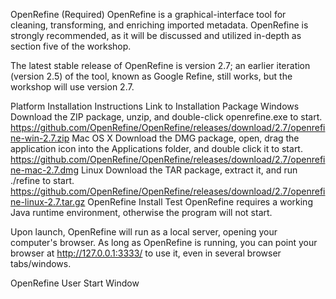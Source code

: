 OpenRefine (Required)
OpenRefine is a graphical-interface tool for cleaning, transforming, and enriching imported metadata. OpenRefine is strongly recommended, as it will be discussed and utilized in-depth as section five of the workshop.

The latest stable release of OpenRefine is version 2.7; an earlier iteration (version 2.5) of the tool, known as Google Refine, still works, but the workshop will use version 2.7.

Platform	Installation Instructions	Link to Installation Package
Windows	Download the ZIP package, unzip, and double-click openrefine.exe to start.	https://github.com/OpenRefine/OpenRefine/releases/download/2.7/openrefine-win-2.7.zip
Mac OS X	Download the DMG package, open, drag the application icon into the Applications folder, and double click it to start.	https://github.com/OpenRefine/OpenRefine/releases/download/2.7/openrefine-mac-2.7.dmg
Linux	Download the TAR package, extract it, and run ./refine to start.	https://github.com/OpenRefine/OpenRefine/releases/download/2.7/openrefine-linux-2.7.tar.gz
OpenRefine Install Test
OpenRefine requires a working Java runtime environment, otherwise the program will not start.

Upon launch, OpenRefine will run as a local server, opening your computer's browser. As long as OpenRefine is running, you can point your browser at http://127.0.0.1:3333/ to use it, even in several browser tabs/windows.

OpenRefine User Start Window
